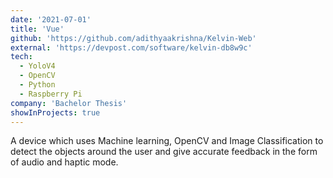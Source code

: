 ```yaml
---
date: '2021-07-01'
title: 'Vue'
github: 'https://github.com/adithyaakrishna/Kelvin-Web'
external: 'https://devpost.com/software/kelvin-db8w9c'
tech:
  - YoloV4
  - OpenCV
  - Python
  - Raspberry Pi
company: 'Bachelor Thesis'
showInProjects: true
---
```


A device which uses Machine learning, OpenCV and Image Classification to detect the objects around the user and give accurate feedback in the form of audio and haptic mode.
